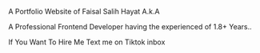 A Portfolio Website of Faisal Salih Hayat A.k.A 

A Professional Frontend Developer having the experienced of 1.8+ Years..






If You Want To Hire Me Text me on Tiktok inbox





